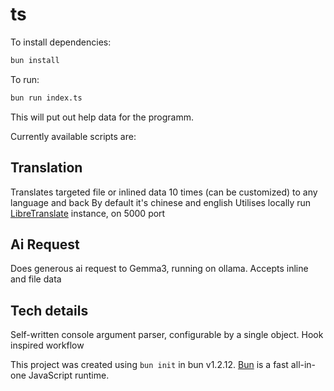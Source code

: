 # ts

To install dependencies:

```bash
bun install
```

To run:

```bash
bun run index.ts
```
This will put out help data for the programm.

Currently available scripts are:

## Translation
Translates targeted file or inlined data 10 times (can be customized) to any language and back
By default it's chinese and english
Utilises locally run [LibreTranslate](https://github.com/LibreTranslate/LibreTranslate) instance, on 5000 port

## Ai Request
Does generous ai request to Gemma3, running on ollama.
Accepts inline and file data

## Tech details
Self-written console argument parser, configurable by a single object.
Hook inspired workflow

This project was created using `bun init` in bun v1.2.12. [Bun](https://bun.sh) is a fast all-in-one JavaScript runtime.
